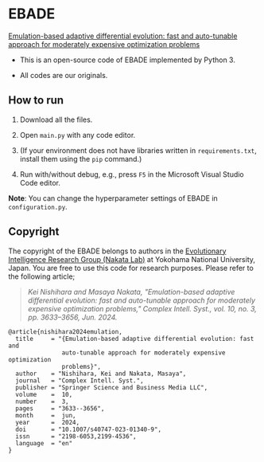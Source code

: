 # EBADE
[Emulation-based adaptive differential evolution: fast and auto-tunable approach for moderately expensive optimization problems](https://link.springer.com/article/10.1007/s40747-023-01340-9)

- This is an open-source code of EBADE implemented by Python 3.

- All codes are our originals.


## How to run

  1. Download all the files.
  
  1. Open `main.py` with any code editor.

  1. (If your environment does not have libraries written in `requirements.txt`, install them using the `pip` command.)

  1. Run with/without debug, e.g., press `F5` in the Microsoft Visual Studio Code editor.

  **Note**: You can change the hyperparameter settings of EBADE in `configuration.py`.


## Copyright

The copyright of the EBADE belongs to authors in the [Evolutionary Intelligence Research Group (Nakata Lab)](http://www.nkt.ynu.ac.jp/en/) at Yokohama National University, Japan. You are free to use this code for research purposes. Please refer to the following article; 
> _Kei Nishihara and Masaya Nakata, "Emulation-based adaptive differential evolution: fast and auto-tunable approach for moderately expensive optimization problems," Complex Intell. Syst., vol. 10, no. 3, pp. 3633–3656, Jun. 2024._


```
@article{nishihara2024emulation,
  title     = "{Emulation-based adaptive differential evolution: fast and
               auto-tunable approach for moderately expensive optimization
               problems}",
  author    = "Nishihara, Kei and Nakata, Masaya",
  journal   = "Complex Intell. Syst.",
  publisher = "Springer Science and Business Media LLC",
  volume    =  10,
  number    =  3,
  pages     = "3633--3656",
  month     =  jun,
  year      =  2024,
  doi       = "10.1007/s40747-023-01340-9",
  issn      = "2198-6053,2199-4536",
  language  = "en"
}
```
